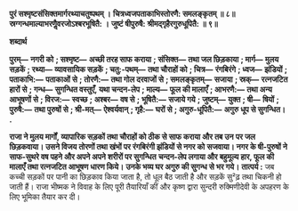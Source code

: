**पुरं सश्मृष्टसंसिक्तमार्गरथ्याचतुष्पथम् ।** **चित्रध्वजपताकाभिस्तोरणै: समलङ्कृतम् ॥ ८॥** **स्रग्गन्धमाल्याभरणैॢवरजोऽश्बरभूषितै: ।** **जुष्टं षीपुरुषै: श्रीमद्गृहैरगुरुधूपितै: ॥ ९॥** 

**शब्दार्थ** 

**पुरम्—** **नगरी को** **; सश्मृष्ट—** **अच्छी तरह साफ कराया** **; संसिक्त—** **तथा जल छिड़काया** **; मार्ग—** **मुलय सड़कें** **; रथ्या—** **व्यावसायिक सड़कें** **; चतु:-पथम्—** **तथा चौराहों को** **; चित्र—** **रंगबिरंगे** **; ध्वज—** **झंडियों** **; पताकाभि:—** **पताकाओं से** **; तोरणै:—** **तथा गोल दरवाजों से** **; समलङ्कृतम्—** **सजाया** **; स्रक्—** **रत्नजटित हारों से** **; गन्ध—** **सुगन्धित वस्तुएँ, यथा चन्दन-लेप** **; माल्य—** **फूल की मालाएँ** **; आभरणै:—** **तथा अन्य आभूषणों से** **; विरज:—** **स्वच्छ** **; अश्बर—** **वष से** **; भूषितै:—** **सजाये गये** **; जुष्टम्—** **युक्त** **; षी—** **षियों** **; पुरुषै:—** **तथा पुरुषों से** **; श्री-मत्—** **ऐश्वर्यवान्** **; गृहै:—** **घरों से** **; अगुरु-धूपितै:—** **अगुरु धूप से सुगन्धित।** **.** 

**राजा ने मुलय मार्गों, व्यापारिक सड़कों तथा चौराहों को ठीक से साफ कराया और तब उन** **पर जल छिड़कवाया। उसने विजय तोरणों तथा खंभों पर रंगबिरंगी झंडियों से नगर को** **सजवाया। नगर के षी-पुरुषों ने साफ-सुथरे वष पहने और अपने अपने शरीरों पर सुगन्धित** **चन्दन-लेप लगाया और बहुमूल्य हार, फूल की मालाएँ तथा रत्नजटित आभूषण धारण किये।** **उनके भव्य घर अगुरु की सुगन्ध से भर गये।** **तात्पर्य :** जब कच्ची सड़कों पर पानी का छिड़काव किया जाता है, तो धूल बैठ जाती है और सड़कें सु²ढ़ तथा चिकनी हो जाती हैं। राजा भीष्मक ने विवाह के लिए पूरी तैयारियाँ कीं और कृष्ण द्वारा सुन्दरी रुक्मिणीदेवी के अपहरण के लिए भूमिका तैयार कर दी।  